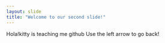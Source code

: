 ```yaml
---
layout: slide
title: "Welcome to our second slide!"
---
```

Hola!kitty is teaching me github
Use the left arrow to go back!

